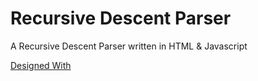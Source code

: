 # Recursive Descent Parser

A Recursive Descent Parser written in HTML & Javascript

[Designed With](http://designmodo.github.io/Flat-UI/)
